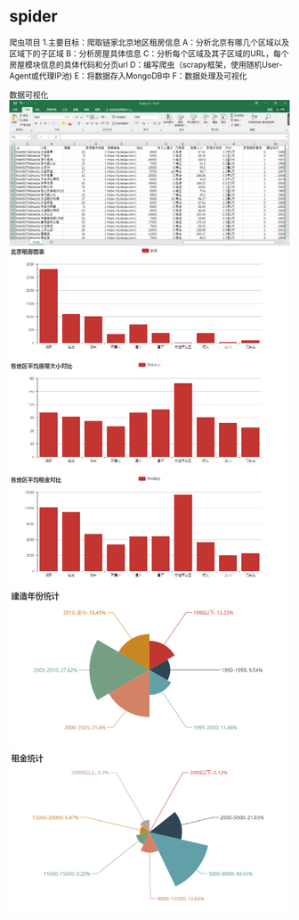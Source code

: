 # spider
爬虫项目
1.主要目标：爬取链家北京地区租房信息
A：分析北京有哪几个区域以及区域下的子区域
B：分析房屋具体信息
C：分析每个区域及其子区域的URL，每个房屋模块信息的具体代码和分页url
D：编写爬虫（scrapy框架，使用随机User-Agent或代理IP池)
E：将数据存入MongoDB中
F：数据处理及可视化

数据可视化
![image](https://github.com/SCP-511/spider/blob/master/lianjia/lianjia_data.png)
![image](https://github.com/SCP-511/spider/blob/master/lianjia/%E5%8C%97%E4%BA%AC%E7%A7%9F%E6%88%BF%E5%9B%BE%E8%A1%A8.png)
![image](https://github.com/SCP-511/spider/blob/master/lianjia/各地区平均房屋大小对比.png)
![image](https://github.com/SCP-511/spider/blob/master/lianjia/%E5%90%84%E5%9C%B0%E5%8C%BA%E5%B9%B3%E5%9D%87%E7%A7%9F%E9%87%91%E5%AF%B9%E6%AF%94.png)
![image](https://github.com/SCP-511/spider/blob/master/lianjia/%E5%BB%BA%E9%80%A0%E5%B9%B4%E4%BB%BD%E7%BB%9F%E8%AE%A1.png)
![image](https://github.com/SCP-511/spider/blob/master/lianjia/%E7%A7%9F%E9%87%91%E7%BB%9F%E8%AE%A1.png)
